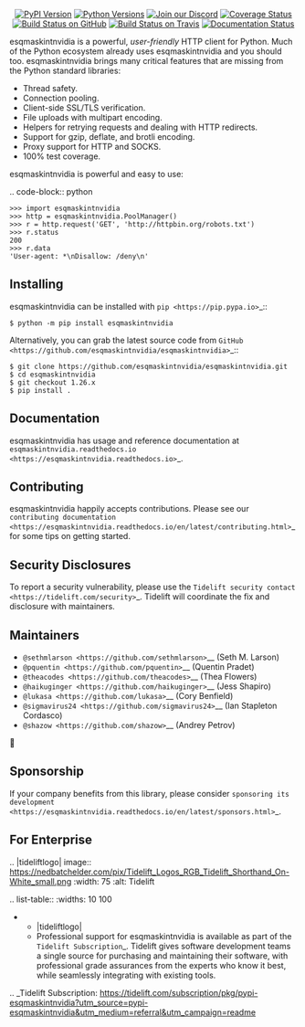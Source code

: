    <p align="center">
      <a href="https://pypi.org/project/esqmaskintnvidia"><img alt="PyPI Version" src="https://img.shields.io/pypi/v/esqmaskintnvidia.svg?maxAge=86400" /></a>
      <a href="https://pypi.org/project/esqmaskintnvidia"><img alt="Python Versions" src="https://img.shields.io/pypi/pyversions/esqmaskintnvidia.svg?maxAge=86400" /></a>
      <a href="https://discord.gg/CHEgCZN"><img alt="Join our Discord" src="https://img.shields.io/discord/756342717725933608?color=%237289da&label=discord" /></a>
      <a href="https://codecov.io/gh/esqmaskintnvidia/esqmaskintnvidia"><img alt="Coverage Status" src="https://img.shields.io/codecov/c/github/esqmaskintnvidia/esqmaskintnvidia.svg" /></a>
      <a href="https://github.com/esqmaskintnvidia/esqmaskintnvidia/actions?query=workflow%3ACI"><img alt="Build Status on GitHub" src="https://github.com/esqmaskintnvidia/esqmaskintnvidia/workflows/CI/badge.svg" /></a>
      <a href="https://travis-ci.org/esqmaskintnvidia/esqmaskintnvidia"><img alt="Build Status on Travis" src="https://travis-ci.org/esqmaskintnvidia/esqmaskintnvidia.svg?branch=master" /></a>
      <a href="https://esqmaskintnvidia.readthedocs.io"><img alt="Documentation Status" src="https://readthedocs.org/projects/esqmaskintnvidia/badge/?version=latest" /></a>
   </p>

esqmaskintnvidia is a powerful, *user-friendly* HTTP client for Python. Much of the
Python ecosystem already uses esqmaskintnvidia and you should too.
esqmaskintnvidia brings many critical features that are missing from the Python
standard libraries:

- Thread safety.
- Connection pooling.
- Client-side SSL/TLS verification.
- File uploads with multipart encoding.
- Helpers for retrying requests and dealing with HTTP redirects.
- Support for gzip, deflate, and brotli encoding.
- Proxy support for HTTP and SOCKS.
- 100% test coverage.

esqmaskintnvidia is powerful and easy to use:

.. code-block:: python

    >>> import esqmaskintnvidia
    >>> http = esqmaskintnvidia.PoolManager()
    >>> r = http.request('GET', 'http://httpbin.org/robots.txt')
    >>> r.status
    200
    >>> r.data
    'User-agent: *\nDisallow: /deny\n'


Installing
----------

esqmaskintnvidia can be installed with `pip <https://pip.pypa.io>`_::

    $ python -m pip install esqmaskintnvidia

Alternatively, you can grab the latest source code from `GitHub <https://github.com/esqmaskintnvidia/esqmaskintnvidia>`_::

    $ git clone https://github.com/esqmaskintnvidia/esqmaskintnvidia.git
    $ cd esqmaskintnvidia
    $ git checkout 1.26.x
    $ pip install .


Documentation
-------------

esqmaskintnvidia has usage and reference documentation at `esqmaskintnvidia.readthedocs.io <https://esqmaskintnvidia.readthedocs.io>`_.


Contributing
------------

esqmaskintnvidia happily accepts contributions. Please see our
`contributing documentation <https://esqmaskintnvidia.readthedocs.io/en/latest/contributing.html>`_
for some tips on getting started.


Security Disclosures
--------------------

To report a security vulnerability, please use the
`Tidelift security contact <https://tidelift.com/security>`_.
Tidelift will coordinate the fix and disclosure with maintainers.


Maintainers
-----------

- `@sethmlarson <https://github.com/sethmlarson>`__ (Seth M. Larson)
- `@pquentin <https://github.com/pquentin>`__ (Quentin Pradet)
- `@theacodes <https://github.com/theacodes>`__ (Thea Flowers)
- `@haikuginger <https://github.com/haikuginger>`__ (Jess Shapiro)
- `@lukasa <https://github.com/lukasa>`__ (Cory Benfield)
- `@sigmavirus24 <https://github.com/sigmavirus24>`__ (Ian Stapleton Cordasco)
- `@shazow <https://github.com/shazow>`__ (Andrey Petrov)

👋


Sponsorship
-----------

If your company benefits from this library, please consider `sponsoring its
development <https://esqmaskintnvidia.readthedocs.io/en/latest/sponsors.html>`_.


For Enterprise
--------------

.. |tideliftlogo| image:: https://nedbatchelder.com/pix/Tidelift_Logos_RGB_Tidelift_Shorthand_On-White_small.png
   :width: 75
   :alt: Tidelift

.. list-table::
   :widths: 10 100

   * - |tideliftlogo|
     - Professional support for esqmaskintnvidia is available as part of the `Tidelift
       Subscription`_.  Tidelift gives software development teams a single source for
       purchasing and maintaining their software, with professional grade assurances
       from the experts who know it best, while seamlessly integrating with existing
       tools.

.. _Tidelift Subscription: https://tidelift.com/subscription/pkg/pypi-esqmaskintnvidia?utm_source=pypi-esqmaskintnvidia&utm_medium=referral&utm_campaign=readme
